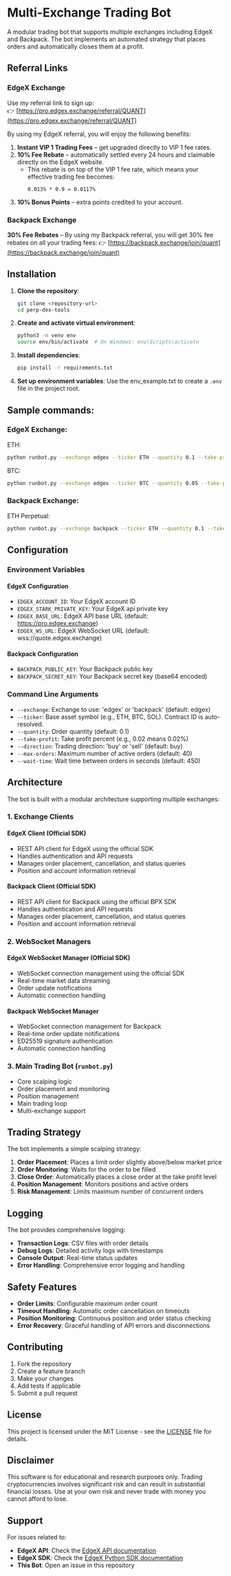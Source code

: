 # Multi-Exchange Trading Bot

A modular trading bot that supports multiple exchanges including EdgeX and Backpack. The bot implements an automated strategy that places orders and automatically closes them at a profit.

## Referral Links

### EdgeX Exchange

Use my referral link to sign up:  
👉 [https://pro.edgex.exchange/referral/QUANT](https://pro.edgex.exchange/referral/QUANT)

By using my EdgeX referral, you will enjoy the following benefits:

1. **Instant VIP 1 Trading Fees** – get upgraded directly to VIP 1 fee rates.
2. **10% Fee Rebate** – automatically settled every 24 hours and claimable directly on the EdgeX website.
   - This rebate is on top of the VIP 1 fee rate, which means your effective trading fee becomes:
     ```
     0.013% * 0.9 = 0.0117%
     ```
3. **10% Bonus Points** – extra points credited to your account.

### Backpack Exchange

**30% Fee Rebates** – By using my Backpack referral, you will get 30% fee rebates on all your trading fees:
👉 [https://backpack.exchange/join/quant](https://backpack.exchange/join/quant)

## Installation

1. **Clone the repository**:

   ```bash
   git clone <repository-url>
   cd perp-dex-tools
   ```

2. **Create and activate virtual environment**:

   ```bash
   python3 -m venv env
   source env/bin/activate  # On Windows: env\Scripts\activate
   ```

3. **Install dependencies**:

   ```bash
   pip install -r requirements.txt
   ```

4. **Set up environment variables**:
   Use the env_example.txt to create a `.env` file in the project root.

## Sample commands:

### EdgeX Exchange:

ETH:

```bash
python runbot.py --exchange edgex --ticker ETH --quantity 0.1 --take-profit 0.02 --max-orders 40 --wait-time 450
```

BTC:

```bash
python runbot.py --exchange edgex --ticker BTC --quantity 0.05 --take-profit 0.02 --max-orders 40 --wait-time 450
```

### Backpack Exchange:

ETH Perpetual:

```bash
python runbot.py --exchange backpack --ticker ETH --quantity 0.1 --take-profit 0.02 --max-orders 40 --wait-time 450
```

## Configuration

### Environment Variables

#### EdgeX Configuration

- `EDGEX_ACCOUNT_ID`: Your EdgeX account ID
- `EDGEX_STARK_PRIVATE_KEY`: Your EdgeX api private key
- `EDGEX_BASE_URL`: EdgeX API base URL (default: https://pro.edgex.exchange)
- `EDGEX_WS_URL`: EdgeX WebSocket URL (default: wss://quote.edgex.exchange)

#### Backpack Configuration

- `BACKPACK_PUBLIC_KEY`: Your Backpack public key
- `BACKPACK_SECRET_KEY`: Your Backpack secret key (base64 encoded)

### Command Line Arguments

- `--exchange`: Exchange to use: 'edgex' or 'backpack' (default: edgex)
- `--ticker`: Base asset symbol (e.g., ETH, BTC, SOL). Contract ID is auto-resolved.
- `--quantity`: Order quantity (default: 0.1)
- `--take-profit`: Take profit percent (e.g., 0.02 means 0.02%)
- `--direction`: Trading direction: 'buy' or 'sell' (default: buy)
- `--max-orders`: Maximum number of active orders (default: 40)
- `--wait-time`: Wait time between orders in seconds (default: 450)

## Architecture

The bot is built with a modular architecture supporting multiple exchanges:

### 1. Exchange Clients

#### EdgeX Client (Official SDK)

- REST API client for EdgeX using the official SDK
- Handles authentication and API requests
- Manages order placement, cancellation, and status queries
- Position and account information retrieval

#### Backpack Client (Official SDK)

- REST API client for Backpack using the official BPX SDK
- Handles authentication and API requests
- Manages order placement, cancellation, and status queries
- Position and account information retrieval

### 2. WebSocket Managers

#### EdgeX WebSocket Manager (Official SDK)

- WebSocket connection management using the official SDK
- Real-time market data streaming
- Order update notifications
- Automatic connection handling

#### Backpack WebSocket Manager

- WebSocket connection management for Backpack
- Real-time order update notifications
- ED25519 signature authentication
- Automatic connection handling

### 3. Main Trading Bot (`runbot.py`)

- Core scalping logic
- Order placement and monitoring
- Position management
- Main trading loop
- Multi-exchange support

## Trading Strategy

The bot implements a simple scalping strategy:

1. **Order Placement**: Places a limit order slightly above/below market price
2. **Order Monitoring**: Waits for the order to be filled
3. **Close Order**: Automatically places a close order at the take profit level
4. **Position Management**: Monitors positions and active orders
5. **Risk Management**: Limits maximum number of concurrent orders

## Logging

The bot provides comprehensive logging:

- **Transaction Logs**: CSV files with order details
- **Debug Logs**: Detailed activity logs with timestamps
- **Console Output**: Real-time status updates
- **Error Handling**: Comprehensive error logging and handling

## Safety Features

- **Order Limits**: Configurable maximum order count
- **Timeout Handling**: Automatic order cancellation on timeouts
- **Position Monitoring**: Continuous position and order status checking
- **Error Recovery**: Graceful handling of API errors and disconnections

## Contributing

1. Fork the repository
2. Create a feature branch
3. Make your changes
4. Add tests if applicable
5. Submit a pull request

## License

This project is licensed under the MIT License - see the [LICENSE](LICENSE) file for details.

## Disclaimer

This software is for educational and research purposes only. Trading cryptocurrencies involves significant risk and can result in substantial financial losses. Use at your own risk and never trade with money you cannot afford to lose.

## Support

For issues related to:

- **EdgeX API**: Check the [EdgeX API documentation](https://docs.edgex.exchange)
- **EdgeX SDK**: Check the [EdgeX Python SDK documentation](https://github.com/edgex-Tech/edgex-python-sdk)
- **This Bot**: Open an issue in this repository
